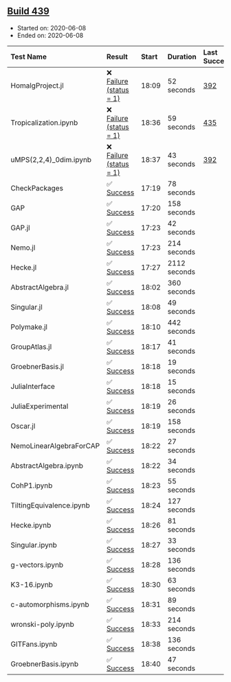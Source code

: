 ## [Build 439](https://oscarci.mathematik.uni-kl.de/job/oscar-julia-1.4/439/)

* Started on: 2020-06-08
* Ended on: 2020-06-08

| Test Name    | Result | Start | Duration | Last Success | First Failure |
|:-------------|:-------|:------|:---------|:-------------|:--------------|
| HomalgProject.jl | ❌ [Failure (status = 1)](https://oscarci.mathematik.uni-kl.de/job/oscar-julia-1.4/439/artifact/logs/build-439/HomalgProject.jl.log) | 18:09 | 52 seconds | [392](https://oscarci.mathematik.uni-kl.de/job/oscar-julia-1.4/392/) | [393](https://oscarci.mathematik.uni-kl.de/job/oscar-julia-1.4/393/) |
| Tropicalization.ipynb | ❌ [Failure (status = 1)](https://oscarci.mathematik.uni-kl.de/job/oscar-julia-1.4/439/artifact/logs/build-439/Tropicalization.ipynb.log) | 18:36 | 59 seconds | [435](https://oscarci.mathematik.uni-kl.de/job/oscar-julia-1.4/435/) | [436](https://oscarci.mathematik.uni-kl.de/job/oscar-julia-1.4/436/) |
| uMPS(2,2,4)_0dim.ipynb | ❌ [Failure (status = 1)](https://oscarci.mathematik.uni-kl.de/job/oscar-julia-1.4/439/artifact/logs/build-439/uMPS-2-2-4-_0dim.ipynb.log) | 18:37 | 43 seconds | [392](https://oscarci.mathematik.uni-kl.de/job/oscar-julia-1.4/392/) | [393](https://oscarci.mathematik.uni-kl.de/job/oscar-julia-1.4/393/) |
| CheckPackages | ✅ [Success](https://oscarci.mathematik.uni-kl.de/job/oscar-julia-1.4/439/artifact/logs/build-439/CheckPackages.log) | 17:19 | 78 seconds |  |  |
| GAP | ✅ [Success](https://oscarci.mathematik.uni-kl.de/job/oscar-julia-1.4/439/artifact/logs/build-439/GAP.log) | 17:20 | 158 seconds |  |  |
| GAP.jl | ✅ [Success](https://oscarci.mathematik.uni-kl.de/job/oscar-julia-1.4/439/artifact/logs/build-439/GAP.jl.log) | 17:23 | 42 seconds |  |  |
| Nemo.jl | ✅ [Success](https://oscarci.mathematik.uni-kl.de/job/oscar-julia-1.4/439/artifact/logs/build-439/Nemo.jl.log) | 17:23 | 214 seconds |  |  |
| Hecke.jl | ✅ [Success](https://oscarci.mathematik.uni-kl.de/job/oscar-julia-1.4/439/artifact/logs/build-439/Hecke.jl.log) | 17:27 | 2112 seconds |  |  |
| AbstractAlgebra.jl | ✅ [Success](https://oscarci.mathematik.uni-kl.de/job/oscar-julia-1.4/439/artifact/logs/build-439/AbstractAlgebra.jl.log) | 18:02 | 360 seconds |  |  |
| Singular.jl | ✅ [Success](https://oscarci.mathematik.uni-kl.de/job/oscar-julia-1.4/439/artifact/logs/build-439/Singular.jl.log) | 18:08 | 49 seconds |  |  |
| Polymake.jl | ✅ [Success](https://oscarci.mathematik.uni-kl.de/job/oscar-julia-1.4/439/artifact/logs/build-439/Polymake.jl.log) | 18:10 | 442 seconds |  |  |
| GroupAtlas.jl | ✅ [Success](https://oscarci.mathematik.uni-kl.de/job/oscar-julia-1.4/439/artifact/logs/build-439/GroupAtlas.jl.log) | 18:17 | 41 seconds |  |  |
| GroebnerBasis.jl | ✅ [Success](https://oscarci.mathematik.uni-kl.de/job/oscar-julia-1.4/439/artifact/logs/build-439/GroebnerBasis.jl.log) | 18:18 | 19 seconds |  |  |
| JuliaInterface | ✅ [Success](https://oscarci.mathematik.uni-kl.de/job/oscar-julia-1.4/439/artifact/logs/build-439/JuliaInterface.log) | 18:18 | 15 seconds |  |  |
| JuliaExperimental | ✅ [Success](https://oscarci.mathematik.uni-kl.de/job/oscar-julia-1.4/439/artifact/logs/build-439/JuliaExperimental.log) | 18:19 | 26 seconds |  |  |
| Oscar.jl | ✅ [Success](https://oscarci.mathematik.uni-kl.de/job/oscar-julia-1.4/439/artifact/logs/build-439/Oscar.jl.log) | 18:19 | 158 seconds |  |  |
| NemoLinearAlgebraForCAP | ✅ [Success](https://oscarci.mathematik.uni-kl.de/job/oscar-julia-1.4/439/artifact/logs/build-439/NemoLinearAlgebraForCAP.log) | 18:22 | 27 seconds |  |  |
| AbstractAlgebra.ipynb | ✅ [Success](https://oscarci.mathematik.uni-kl.de/job/oscar-julia-1.4/439/artifact/logs/build-439/AbstractAlgebra.ipynb.log) | 18:22 | 34 seconds |  |  |
| CohP1.ipynb | ✅ [Success](https://oscarci.mathematik.uni-kl.de/job/oscar-julia-1.4/439/artifact/logs/build-439/CohP1.ipynb.log) | 18:23 | 55 seconds |  |  |
| TiltingEquivalence.ipynb | ✅ [Success](https://oscarci.mathematik.uni-kl.de/job/oscar-julia-1.4/439/artifact/logs/build-439/TiltingEquivalence.ipynb.log) | 18:24 | 127 seconds |  |  |
| Hecke.ipynb | ✅ [Success](https://oscarci.mathematik.uni-kl.de/job/oscar-julia-1.4/439/artifact/logs/build-439/Hecke.ipynb.log) | 18:26 | 81 seconds |  |  |
| Singular.ipynb | ✅ [Success](https://oscarci.mathematik.uni-kl.de/job/oscar-julia-1.4/439/artifact/logs/build-439/Singular.ipynb.log) | 18:27 | 33 seconds |  |  |
| g-vectors.ipynb | ✅ [Success](https://oscarci.mathematik.uni-kl.de/job/oscar-julia-1.4/439/artifact/logs/build-439/g-vectors.ipynb.log) | 18:28 | 136 seconds |  |  |
| K3-16.ipynb | ✅ [Success](https://oscarci.mathematik.uni-kl.de/job/oscar-julia-1.4/439/artifact/logs/build-439/K3-16.ipynb.log) | 18:30 | 63 seconds |  |  |
| c-automorphisms.ipynb | ✅ [Success](https://oscarci.mathematik.uni-kl.de/job/oscar-julia-1.4/439/artifact/logs/build-439/c-automorphisms.ipynb.log) | 18:31 | 89 seconds |  |  |
| wronski-poly.ipynb | ✅ [Success](https://oscarci.mathematik.uni-kl.de/job/oscar-julia-1.4/439/artifact/logs/build-439/wronski-poly.ipynb.log) | 18:33 | 214 seconds |  |  |
| GITFans.ipynb | ✅ [Success](https://oscarci.mathematik.uni-kl.de/job/oscar-julia-1.4/439/artifact/logs/build-439/GITFans.ipynb.log) | 18:38 | 136 seconds |  |  |
| GroebnerBasis.ipynb | ✅ [Success](https://oscarci.mathematik.uni-kl.de/job/oscar-julia-1.4/439/artifact/logs/build-439/GroebnerBasis.ipynb.log) | 18:40 | 47 seconds |  |  |
